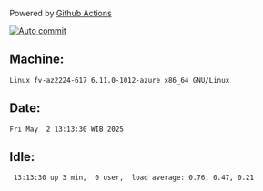 Powered by [Github Actions](https://github.com/features/actions)

[![Auto commit](https://github.com/hiage/workstation/workflows/Auto%20commit/badge.svg)](https://github.com/hiage/workstation/actions?query=workflow%3A%22Auto+commit%22)

## Machine:
```
Linux fv-az2224-617 6.11.0-1012-azure x86_64 GNU/Linux
```
## Date:
```
Fri May  2 13:13:30 WIB 2025
```
## Idle:
```
 13:13:30 up 3 min,  0 user,  load average: 0.76, 0.47, 0.21
```
